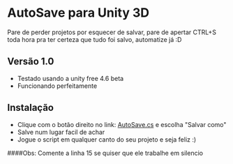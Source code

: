 AutoSave para Unity 3D
==
Pare de perder projetos por esquecer de salvar, pare de apertar CTRL+S toda hora pra ter certeza que tudo foi salvo, automatize já :D

Versão 1.0
--
* Testado usando a unity free 4.6 beta
* Funcionando perfeitamente
 

Instalação
--
* Clique com o botão direito no link: [AutoSave.cs] e escolha "Salvar como"
* Salve num lugar facil de achar
* Jogue o script em qualquer canto do seu projeto e seja feliz :)

[AutoSave.cs]:https://github.com/jefferson-ferreira/Unity3D-AutoSave/blob/master/AutoSave.cs

####Obs: Comente a linha 15 se quiser que ele trabalhe em silencio
